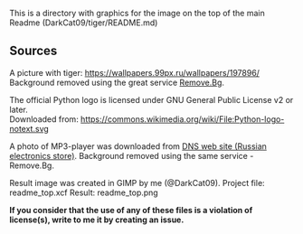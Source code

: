 This is a directory with graphics for the image on the top of the main Readme (DarkCat09/tiger/README.md)

## Sources
A picture with tiger: https://wallpapers.99px.ru/wallpapers/197896/  
Background removed using the great service [Remove.Bg](https://www.remove.bg/).

The official Python logo is licensed under GNU General Public License v2 or later.  
Downloaded from: https://commons.wikimedia.org/wiki/File:Python-logo-notext.svg

A photo of MP3-player was downloaded from [DNS web site (Russian electronics store)](https://dns-shop.ru/).
Background removed using the same service - Remove.Bg.

Result image was created in GIMP by me (@DarkCat09).
Project file: readme_top.xcf
Result: readme_top.png

**If you consider that the use of any of these files is a violation of license(s), write to me it by creating an issue.**
